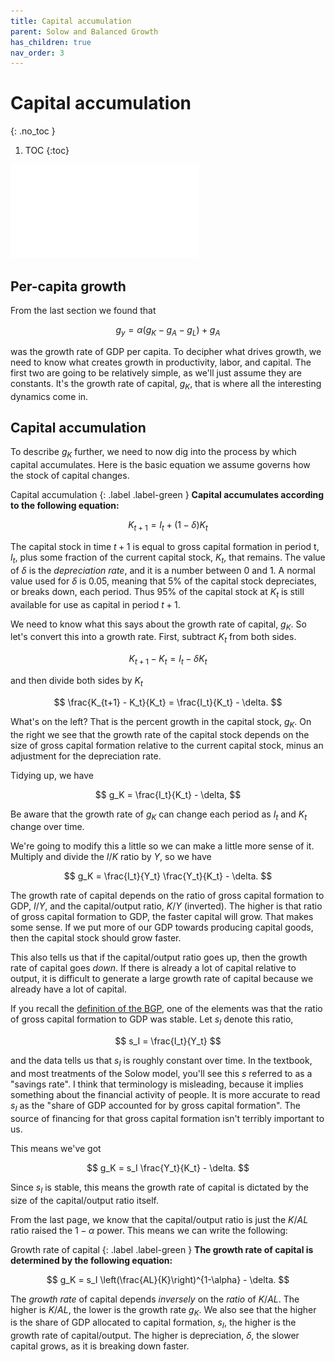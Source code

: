 ```yaml
---
title: Capital accumulation
parent: Solow and Balanced Growth
has_children: true
nav_order: 3
---
```


# Capital accumulation
{: .no_toc }

1. TOC 
{:toc}

![Meme](meme_capital.pdf)

## Per-capita growth 
From the last section we found that 

$$
g_y = \alpha (g_K - g_A - g_L) + g_A
$$

was the growth rate of GDP per capita. To decipher what drives growth, we need to know what creates growth in productivity, labor, and capital. The first two are going to be relatively simple, as we'll just assume they are constants. It's the growth rate of capital, $g_K$, that is where all the interesting dynamics come in.

## Capital accumulation
To describe $g_K$ further, we need to now dig into the process by which capital accumulates. Here is the basic equation we assume governs how the stock of capital changes.

Capital accumulation
{: .label .label-green }
**Capital accumulates according to the following equation:**

$$
K_{t+1} = I_t + (1-\delta)K_t
$$

The capital stock in time $t+1$ is equal to gross capital formation in period t, $I_t$, plus some fraction of the current capital stock, $K_t$, that remains. The value of $\delta$ is the *depreciation rate*, and it is a number between 0 and 1. A normal value used for $\delta$ is 0.05, meaning that 5% of the capital stock depreciates, or breaks down, each period. Thus 95% of the capital stock at $K_t$ is still available for use as capital in period $t+1$. 

We need to know what this says about the growth rate of capital, $g_K$. So let's convert this into a growth rate. First, subtract $K_t$ from both sides.

$$
K_{t+1} - K_t = I_t - \delta K_t
$$

and then divide both sides by $K_t$

$$
\frac{K_{t+1} - K_t}{K_t} = \frac{I_t}{K_t} - \delta.
$$

What's on the left? That is the percent growth in the capital stock, $g_K$. On the right we see that the growth rate of the capital stock depends on the size of gross capital formation relative to the current capital stock, minus an adjustment for the depreciation rate.

Tidying up, we have

$$
g_K = \frac{I_t}{K_t} - \delta,
$$

Be aware that the growth rate of $g_K$ can change each period as $I_t$ and $K_t$ change over time. 

We're going to modify this a little so we can make a little more sense of it. Multiply and divide the $I/K$ ratio by $Y$, so we have

$$
g_K = \frac{I_t}{Y_t} \frac{Y_t}{K_t} - \delta.
$$

The growth rate of capital depends on the ratio of gross capital formation to GDP, $I/Y$, and the capital/output ratio, $K/Y$ (inverted). The higher is that ratio of gross capital formation to GDP, the faster capital will grow. That makes some sense. If we put more of our GDP towards producing capital goods, then the capital stock should grow faster. 

This also tells us that if the capital/output ratio goes up, then the growth rate of capital goes *down*. If there is already a lot of capital relative to output, it is difficult to generate a large growth rate of capital because we already have a lot of capital.

If you recall the [definition of the BGP](http://growthecon.com/StudyGuide/facts/bgp.html), one of the elements was that the ratio of gross capital formation to GDP was stable. Let $s_I$ denote this ratio,

$$
s_I = \frac{I_t}{Y_t}
$$

and the data tells us that $s_I$ is roughly constant over time. In the textbook, and most treatments of the Solow model, you'll see this $s$ referred to as a "savings rate". I think that terminology is misleading, because it implies something about the financial activity of people. It is more accurate to read $s_I$ as the "share of GDP accounted for by gross capital formation". The source of financing for that gross capital formation isn't terribly important to us.

This means we've got

$$
g_K = s_I \frac{Y_t}{K_t} - \delta.
$$

Since $s_I$ is stable, this means the growth rate of capital is dictated by the size of the capital/output ratio itself. 

From the last page, we know that the capital/output ratio is just the $K/AL$ ratio raised the $1-\alpha$ power. This means we can write the following:

Growth rate of capital
{: .label .label-green }
**The growth rate of capital is determined by the following equation:**

$$
g_K = s_I \left(\frac{AL}{K}\right)^{1-\alpha} - \delta.
$$

The *growth rate* of capital depends *inversely* on the *ratio* of $K/AL$. The higher is $K/AL$, the lower is the growth rate $g_K$. We also see that the higher is the share of GDP allocated to capital formation, $s_I$, the higher is the growth rate of capital/output. The higher is depreciation, $\delta$, the slower capital grows, as it is breaking down faster.
